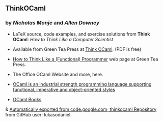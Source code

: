 ## ThinkOCaml

### by *Nicholas Monje* and *Allen Downey*

* LaTeX source, code examples, and exercise solutions from **Think OCaml**: *How to Think Like a Computer Scientist*

* Available from Green Tea Press at [Think OCaml](http://greenteapress.com/thinkocaml/). (PDF is free)

* [How to Think Like a (Functional) Programmer](http://greenteapress.com/thinkocaml/) web page at Green Tea Press.

* The Office OCaml Website and more, here. 

* [OCaml is an industrial strength programming language supporting functional, imperative and object-oriented styles](http://ocaml.org/)

* [OCaml Books](https://ocaml.org/learn/books.html)


& [Automatically exported from code.google.com; thinkocaml Repository](https://github.com/lukasodaniel/thinkocaml) from GitHub user: lukasodaniel.

